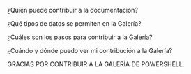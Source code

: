 ¿Quién puede contribuir a la documentación?

¿Qué tipos de datos se permiten en la Galería?

¿Cuáles son los pasos para contribuir a la Galería?

¿Cuándo y dónde puedo ver mi contribución a la Galería?

GRACIAS POR CONTRIBUIR A LA GALERÍA DE POWERSHELL.

<!--HONumber=Aug16_HO3-->


